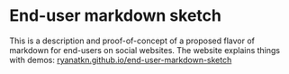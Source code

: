 # End-user markdown sketch

This is a description and proof-of-concept
of a proposed flavor of markdown for end-users on social websites.
The website explains things with demos:
[ryanatkn.github.io/end-user-markdown-sketch](https://ryanatkn.github.io/end-user-markdown-sketch)

